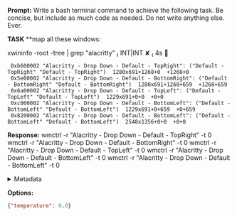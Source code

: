 **Prompt:**
Write a bash terminal command to achieve the following task.
Be concise, but include as much code as needed. Do not write anything else. Ever.

**TASK**
**map all these windows:

 xwininfo -root -tree | grep "alacritty"                                                                     INT|INT ✘  4s  

     0xb600002 "Alacritty - Drop Down - Default - TopRight": ("Default - TopRight" "Default - TopRight")  1280x691+1268+0  +1268+0
     0x5e00002 "Alacritty - Drop Down - Default - BottomRight": ("Default - BottomRight" "Default - BottomRight")  1280x691+1268+659  +1268+659
     0x6a00002 "Alacritty - Drop Down - Default - TopLeft": ("Default - TopLeft" "Default - TopLeft")  1229x691+0+0  +0+0
     0xc000002 "Alacritty - Drop Down - Default - BottomLeft": ("Default - BottomLeft" "Default - BottomLeft")  1229x691+0+659  +0+659
     0x8200002 "Alacritty - Drop Down - Default - BottomLeft": ("Default - BottomLeft" "Default - BottomLeft")  2548x1356+0+0  +0+0


**Response:**
wmctrl -r "Alacritty - Drop Down - Default - TopRight" -t 0
wmctrl -r "Alacritty - Drop Down - Default - BottomRight" -t 0
wmctrl -r "Alacritty - Drop Down - Default - TopLeft" -t 0
wmctrl -r "Alacritty - Drop Down - Default - BottomLeft" -t 0
wmctrl -r "Alacritty - Drop Down - Default - BottomLeft" -t 0

<details><summary>Metadata</summary>

- Duration: 3765 ms
- Datetime: 2023-12-04T11:44:42.370838
- Model: gpt-3.5-turbo-0613

</details>

**Options:**
```json
{"temperature": 0.0}
```

